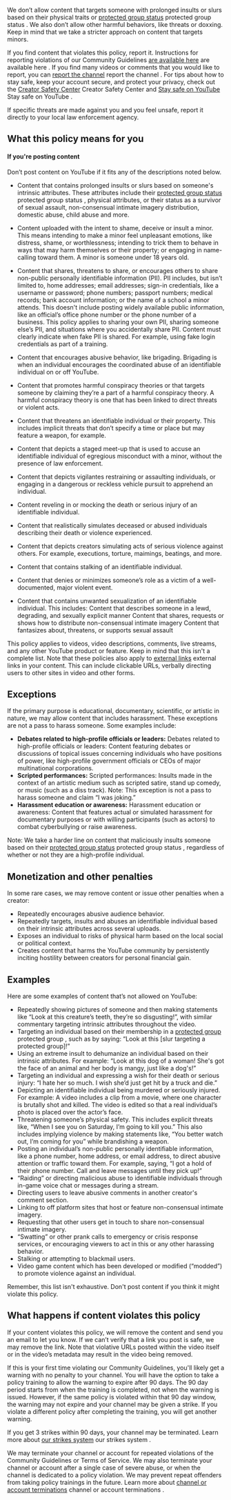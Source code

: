 We don’t allow content that targets someone with prolonged insults or slurs based on their physical traits or [protected group status](/youtube/answer/2801939#protected_group) protected group status . We also don’t allow other harmful behaviors, like threats or doxxing. Keep in mind that we take a stricter approach on content that targets minors.

If you find content that violates this policy, report it. Instructions for reporting violations of our Community Guidelines [are available here](/youtube/answer/2802027) are available here . If you find many videos or comments that you would like to report, you can [report the channel](/youtube/answer/2802027#report_channel) report the channel . For tips about how to stay safe, keep your account secure, and protect your privacy, check out the [Creator Safety Center](https://www.youtube.com/creators/safety/) Creator Safety Center and [Stay safe on YouTube](/youtube/answer/9563682) Stay safe on YouTube .

If specific threats are made against you and you feel unsafe, report it directly to your local law enforcement agency.

## What this policy means for you

#### If you're posting content

Don’t post content on YouTube if it fits any of the descriptions noted below.

- Content that contains prolonged insults or slurs based on someone's intrinsic attributes. These attributes include their [protected group status](/youtube/answer/2801939) protected group status , physical attributes, or their status as a survivor of sexual assault, non-consensual intimate imagery distribution, domestic abuse, child abuse and more.
- Content uploaded with the intent to shame, deceive or insult a minor. This means intending to make a minor feel unpleasant emotions, like distress, shame, or worthlessness; intending to trick them to behave in ways that may harm themselves or their property; or engaging in name-calling toward them. A minor is someone under 18 years old.

- Content that shares, threatens to share, or encourages others to share non-public personally identifiable information (PII). PII includes, but isn’t limited to, home addresses; email addresses; sign-in credentials, like a username or password; phone numbers; passport numbers; medical records; bank account information; or the name of a school a minor attends. This doesn't include posting widely available public information, like an official’s office phone number or the phone number of a business. This policy applies to sharing your own PII, sharing someone else’s PII, and situations where you accidentally share PII. Content must clearly indicate when fake PII is shared. For example, using fake login credentials as part of a training.
- Content that encourages abusive behavior, like brigading. Brigading is when an individual encourages the coordinated abuse of an identifiable individual on or off YouTube.
- Content that promotes harmful conspiracy theories or that targets someone by claiming they’re a part of a harmful conspiracy theory. A harmful conspiracy theory is one that has been linked to direct threats or violent acts.
- Content that threatens an identifiable individual or their property. This includes implicit threats that don’t specify a time or place but may feature a weapon, for example.
- [](#) Content that depicts a staged meet-up that is used to accuse an identifiable individual of egregious misconduct with a minor, without the presence of law enforcement.
- Content that depicts vigilantes restraining or assaulting individuals, or engaging in a dangerous or reckless vehicle pursuit to apprehend an individual.
- Content reveling in or mocking the death or serious injury of an identifiable individual.
- Content that realistically simulates deceased or abused individuals describing their death or violence experienced.
- Content that depicts creators simulating acts of serious violence against others. For example, executions, torture, maimings, beatings, and more.
- Content that contains stalking of an identifiable individual.
- Content that denies or minimizes someone’s role as a victim of a well-documented, major violent event.
- Content that contains unwanted sexualization of an identifiable individual. This includes: Content that describes someone in a lewd, degrading, and sexually explicit manner Content that shares, requests or shows how to distribute non-consensual intimate imagery Content that fantasizes about, threatens, or supports sexual assault

This policy applies to videos, video descriptions, comments, live streams, and any other YouTube product or feature. Keep in mind that this isn't a complete list. Note that these policies also apply to [external links](/youtube/answer/9054257) external links in your content. This can include clickable URLs, verbally directing users to other sites in video and other forms.

## [](#) Exceptions

If the primary purpose is educational, documentary, scientific, or artistic in nature, we may allow content that includes harassment. These exceptions are not a pass to harass someone. Some examples include:

- **Debates related to high-profile officials or leaders:** Debates related to high-profile officials or leaders: Content featuring debates or discussions of topical issues concerning individuals who have positions of power, like high-profile government officials or CEOs of major multinational corporations.
- **Scripted performances:** Scripted performances: Insults made in the context of an artistic medium such as scripted satire, stand up comedy, or music (such as a diss track). Note: This exception is not a pass to harass someone and claim “I was joking.”
- **Harassment education or awareness:** Harassment education or awareness: Content that features actual or simulated harassment for documentary purposes or with willing participants (such as actors) to combat cyberbullying or raise awareness.

Note: We take a harder line on content that maliciously insults someone based on their [protected group status](/youtube/answer/2801939?hl=en) protected group status , regardless of whether or not they are a high-profile individual.

## Monetization and other penalties

In some rare cases, we may remove content or issue other penalties when a creator:

- Repeatedly encourages abusive audience behavior.
- Repeatedly targets, insults and abuses an identifiable individual based on their intrinsic attributes across several uploads.
- Exposes an individual to risks of physical harm based on the local social or political context.
- Creates content that harms the YouTube community by persistently inciting hostility between creators for personal financial gain.

## [](#) Examples

Here are some examples of content that’s not allowed on YouTube:

- Repeatedly showing pictures of someone and then making statements like “Look at this creature’s teeth, they’re so disgusting!”, with similar commentary targeting intrinsic attributes throughout the video.
- Targeting an individual based on their membership in a [protected group](/youtube/answer/2801939) protected group , such as by saying: “Look at this [slur targeting a protected group]!”
- Using an extreme insult to dehumanize an individual based on their intrinsic attributes. For example: “Look at this dog of a woman! She's got the face of an animal and her body is mangy, just like a dog's!”
- Targeting an individual and expressing a wish for their death or serious injury: “I hate her so much. I wish she’d just get hit by a truck and die.”
- Depicting an identifiable individual being murdered or seriously injured. For example: A video includes a clip from a movie, where one character is brutally shot and killed. The video is edited so that a real individual’s photo is placed over the actor’s face.
- Threatening someone’s physical safety. This includes explicit threats like, “When I see you on Saturday, I’m going to kill you.” This also includes implying violence by making statements like, “You better watch out, I’m coming for you” while brandishing a weapon.
- Posting an individual’s non-public personally identifiable information, like a phone number, home address, or email address, to direct abusive attention or traffic toward them. For example, saying, “I got a hold of their phone number. Call and leave messages until they pick up!”
- “Raiding” or directing malicious abuse to identifiable individuals through in-game voice chat or messages during a stream.
- Directing users to leave abusive comments in another creator's comment section.
- Linking to off platform sites that host or feature non-consensual intimate imagery.
- Requesting that other users get in touch to share non-consensual intimate imagery.
- “Swatting” or other prank calls to emergency or crisis response services, or encouraging viewers to act in this or any other harassing behavior.
- Stalking or attempting to blackmail users.
- Video game content which has been developed or modified (“modded”) to promote violence against an individual.

Remember, this list isn't exhaustive. Don't post content if you think it might violate this policy.

## What happens if content violates this policy

If your content violates this policy, we will remove the content and send you an email to let you know. If we can’t verify that a link you post is safe, we may remove the link. Note that violative URLs posted within the video itself or in the video’s metadata may result in the video being removed.

If this is your first time violating our Community Guidelines, you'll likely get a warning with no penalty to your channel. You will have the option to take a policy training to allow the warning to expire after 90 days. The 90 day period starts from when the training is completed, not when the warning is issued. However, if the same policy is violated within that 90 day window, the warning may not expire and your channel may be given a strike. If you violate a different policy after completing the training, you will get another warning.

If you get 3 strikes within 90 days, your channel may be terminated. Learn more about [our strikes system](/youtube/answer/2802032) our strikes system .

We may terminate your channel or account for repeated violations of the Community Guidelines or Terms of Service. We may also terminate your channel or account after a single case of severe abuse, or when the channel is dedicated to a policy violation. We may prevent repeat offenders from taking policy trainings in the future. Learn more about [channel or account terminations](/youtube/answer/2802168) channel or account terminations .
